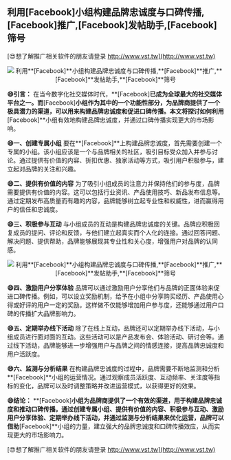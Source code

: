 ## **利用**[Facebook]**小组构建品牌忠诚度与口碑传播,**[Facebook]**推广,**[Facebook]**发帖助手,**[Facebook]**筛号**

[😍想了解推广相关软件的朋友请登录 http://www.vst.tw](http://www.vst.tw)

 <center><img src="https://vst.tw/MP4/tuiguang/png/2.png" alt="利用**[Facebook]**小组构建品牌忠诚度与口碑传播,**[Facebook]**推广,**[Facebook]**发帖助手,**[Facebook]**筛号"></center>

**😄引言：**
在当今数字化社交媒体时代，**[Facebook]**已成为全球最大的社交媒体平台之一。而**[Facebook]**小组作为其中的一个功能性部分，为品牌商提供了一个极具潜力的渠道，可以用来构建品牌忠诚度和促进口碑传播。本文将探讨如何利用**[Facebook]**小组有效地构建品牌忠诚度，并通过口碑传播实现更大的市场影响。

**😄一、创建专属小组**
要在**[Facebook]**上构建品牌忠诚度，首先需要创建一个专属的小组。该小组应该是一个与品牌相关的社区，吸引目标受众加入并参与讨论。通过提供有价值的内容、折扣优惠、独家活动等方式，吸引用户积极参与，建立起对品牌的关注和兴趣。

**😄二、提供有价值的内容**
为了吸引小组成员的注意力并保持他们的参与度，品牌需要提供有价值的内容。这可以包括行业资讯、产品使用技巧、新品发布信息等。通过定期发布高质量而有趣的内容，品牌能够树立起专业性和权威性，进而赢得用户的信任和忠诚度。

**😄三、积极参与互动**
与小组成员的互动是构建品牌忠诚度的关键。品牌应积极回复成员的提问、评论和反馈，与他们建立起真实而个人化的连接。通过回答问题、解决问题、提供帮助，品牌能够展现其专业性和关心度，增强用户对品牌的认同感。

 <center><img src="https://vst.tw/MP4/tuiguang/png/6.png" alt="利用**[Facebook]**小组构建品牌忠诚度与口碑传播,**[Facebook]**推广,**[Facebook]**发帖助手,**[Facebook]**筛号"></center>

**😄四、激励用户分享体验**
品牌可以通过激励用户分享他们与品牌的正面体验来促进口碑传播。例如，可以设立奖励机制，给予在小组中分享购买经历、产品使用心得或好评的用户一定的奖励。这样做不仅能够增加用户参与度，还能够通过用户口碑的传播扩大品牌影响力。

**😄五、定期举办线下活动**
除了在线上互动，品牌还可以定期举办线下活动，与小组成员进行面对面的互动。这些活动可以是产品发布会、体验活动、研讨会等。通过线下活动，品牌能够进一步增强用户与品牌之间的情感连接，提高品牌忠诚度和用户活跃度。

**😄六、监测与分析结果**
在构建品牌忠诚度的过程中，品牌需要不断地监测和分析**[Facebook]**小组的运营情况。通过观察成员活跃度、互动频率、关注度等指标的变化，品牌可以及时调整策略并改进运营模式，以获得更好的效果。

**😄结论：**
**[Facebook]**小组为品牌商提供了一个有效的渠道，用于构建品牌忠诚度和推动口碑传播。通过创建专属小组、提供有价值的内容、积极参与互动、激励用户分享体验、定期举办线下活动，并通过监测与分析结果来优化运营，品牌可以借助**[Facebook]**小组的力量，建立强大的品牌忠诚度和口碑传播效应，从而实现更大的市场影响力。

[😍想了解推广相关软件的朋友请登录 http://www.vst.tw](http://www.vst.tw)



